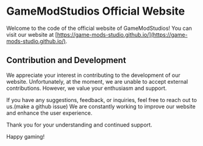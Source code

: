 # GameModStudios Official Website

Welcome to the code of the official website of GameModStudios! You can visit our website at [https://game-mods-studio.github.io/](https://game-mods-studio.github.io/).

## Contribution and Development

We appreciate your interest in contributing to the development of our website. Unfortunately, at the moment, we are unable to accept external contributions. However, we value your enthusiasm and support.

If you have any suggestions, feedback, or inquiries, feel free to reach out to us.(make a github issue) We are constantly working to improve our website and enhance the user experience.

Thank you for your understanding and continued support.

Happy gaming!
